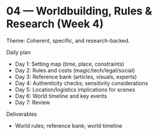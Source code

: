 # 04 — Worldbuilding, Rules & Research (Week 4)

Theme: Coherent, specific, and research-backed.

Daily plan
- Day 1: Setting map (time, place, constraints)
- Day 2: Rules and costs (magic/tech/legal/social)
- Day 3: Reference bank (articles, visuals, experts)
- Day 4: Authenticity checks; sensitivity considerations
- Day 5: Location/logistics implications for scenes
- Day 6: World timeline and key events
- Day 7: Review

Deliverables
- World rules; reference bank; world timeline
